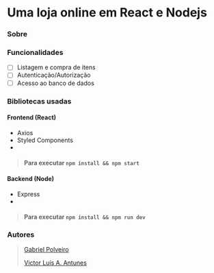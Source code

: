 # Uma loja online em React e Nodejs

### Sobre

### Funcionalidades
- [ ] Listagem e compra de itens
- [ ] Autenticação/Autorização
- [ ] Acesso ao banco de dados

### Bibliotecas usadas
#### Frontend (React)
- Axios
- Styled Components
-
> #### Para executar ```npm install && npm start```

#### Backend (Node)
- Express
- 

> #### Para executar ```npm install && npm run dev```

### Autores
> [Gabriel Polveiro](https://github.com/GaPolveiro02)
>
> [Victor Luís A. Antunes](https://github.com/VLx2000)
